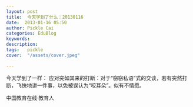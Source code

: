 ```yaml
---
layout: post  
title:  今天学到了什么：20130116  
date:  2013-01-16 05:50  
author: Pickle Cai  
categories: EduBlog  
keywords: 
description:   
tags:	pickle   
cover:  "/assets/cover.jpeg"  

---  
```

    
 今天学到了一样： 应对突如其来的打断：对于“窃窃私语”式的交谈，若有突然打断，飞快地讲一件事，以免被误认为“咬耳朵”。似有不情愿。				

		    
 中国教育在线·教育人

